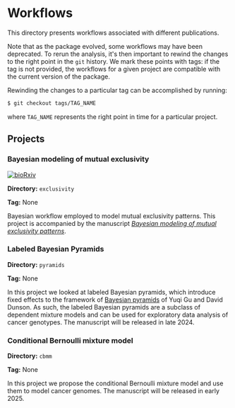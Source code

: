 # Workflows

This directory presents workflows associated with different publications.

Note that as the package evolved, some workflows may have been deprecated.
To rerun the analysis, it's then important to rewind the changes to the right point in the `git` history.
We mark these points with tags: if the tag is not provided, the workflows for a given project are compatible with the current version of the package.

Rewinding the changes to a particular tag can be accomplished by running:

```bash
$ git checkout tags/TAG_NAME
```

where `TAG_NAME` represents the right point in time for a particular project.


## Projects

### Bayesian modeling of mutual exclusivity
[![bioRxiv](https://img.shields.io/badge/bioRxiv-2024.10.29.620937-b31b1b.svg)](https://doi.org/10.1101/2024.10.29.620937)

**Directory:** `exclusivity`

**Tag:** None

Bayesian workflow employed to model mutual exclusivity patterns. This project is accompanied by the manuscript [*Bayesian modeling of mutual exclusivity patterns*](https://doi.org/10.1101/2024.10.29.620937).


### Labeled Bayesian Pyramids

**Directory:** `pyramids`

**Tag:** None

In this project we looked at labeled Bayesian pyramids, which introduce fixed effects to the framework of [Bayesian pyramids](https://academic.oup.com/jrsssb/article/85/2/399/7074362) of Yuqi Gu and David Dunson.
As such, the labeled Bayesian pyramids are a subclass of dependent mixture models and can be used for exploratory data analysis of cancer genotypes. 
The manuscript will be released in late 2024.

### Conditional Bernoulli mixture model

**Directory:** `cbmm`

**Tag:** None

In this project we propose the conditional Bernoulli mixture model and use them to model cancer genomes.
The manuscript will be released in early 2025.
